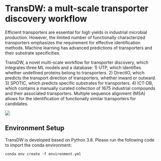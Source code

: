 # TransDW: a mult-scale transporter discovery workflow

Efficient transporters are essential for high yields in industrial microbial production. However, the limited number of functionally characterized transporters emphasizes the requirement for effective identification methods. Machine learning has advanced predictions of transporters and their substrate specificities. 

TransDW, a novel multi-scale workflow for transporter discovery, which integrates three ML models and a database: 1) UTP, which identifies whether undefined proteins belong to transporters. 2) DirectIO, which predicts the transport direction of transporters, whether inward or outward. 3) SPOTIC, which predicts specific substrates for transporters. 4) ICT-DB, which contains a manually curated collection of 1675 industrial compounds and their associated transporters. Multiple sequence alignment (MSA) allows for the identification of functionally similar transporters for candidates.

![](https://mtc123.oss-cn-beijing.aliyuncs.com/工作内网/郝锦康/日常计算/郝锦康/2025-01-16-15-49-22-graphical_abstract.tif)



## Environment Setup

TransDW is developed based on Python 3.8. Please run the following code to import the conda environment:

```
conda env create -f environment.yml
```

